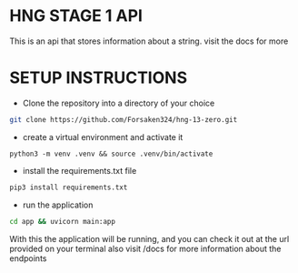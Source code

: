 # HNG STAGE 1 API

This is an api that stores information about a string. visit the docs for more

# SETUP INSTRUCTIONS

- Clone the repository into a directory of your choice

``` bash
git clone https://github.com/Forsaken324/hng-13-zero.git
```
- create a virtual environment and activate it
  
```
python3 -m venv .venv && source .venv/bin/activate

```
- install the requirements.txt file

``` bash
pip3 install requirements.txt
```

- run the application
  
``` bash
cd app && uvicorn main:app
```
With this the application will be running, and you can check it out at the url provided on your terminal
also visit /docs for more information about the endpoints



